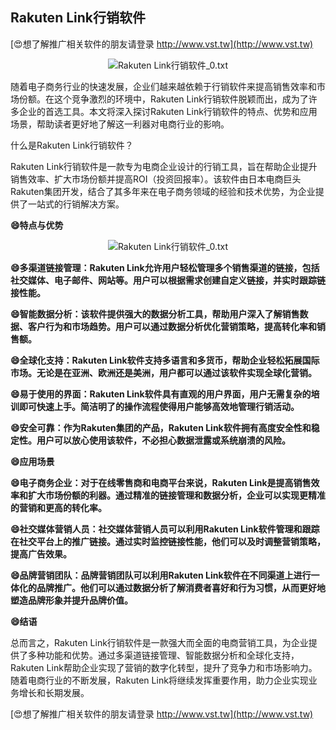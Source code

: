 ## **Rakuten Link行销软件**

[😍想了解推广相关软件的朋友请登录 http://www.vst.tw](http://www.vst.tw)

 <center><img src="https://vst.tw/MP4/tuiguang/png/1.png" alt="Rakuten Link行销软件_0.txt"></center>

随着电子商务行业的快速发展，企业们越来越依赖于行销软件来提高销售效率和市场份额。在这个竞争激烈的环境中，Rakuten Link行销软件脱颖而出，成为了许多企业的首选工具。本文将深入探讨Rakuten Link行销软件的特点、优势和应用场景，帮助读者更好地了解这一利器对电商行业的影响。

什么是Rakuten Link行销软件？

Rakuten Link行销软件是一款专为电商企业设计的行销工具，旨在帮助企业提升销售效率、扩大市场份额并提高ROI（投资回报率）。该软件由日本电商巨头Rakuten集团开发，结合了其多年来在电子商务领域的经验和技术优势，为企业提供了一站式的行销解决方案。

**😄特点与优势**

 <center><img src="https://vst.tw/MP4/tuiguang/png/6.png" alt="Rakuten Link行销软件_0.txt"></center>

**😄多渠道链接管理：Rakuten Link允许用户轻松管理多个销售渠道的链接，包括社交媒体、电子邮件、网站等。用户可以根据需求创建自定义链接，并实时跟踪链接性能。**

**😄智能数据分析：该软件提供强大的数据分析工具，帮助用户深入了解销售数据、客户行为和市场趋势。用户可以通过数据分析优化营销策略，提高转化率和销售额。**

**😄全球化支持：Rakuten Link软件支持多语言和多货币，帮助企业轻松拓展国际市场。无论是在亚洲、欧洲还是美洲，用户都可以通过该软件实现全球化营销。**

**😄易于使用的界面：Rakuten Link软件具有直观的用户界面，用户无需复杂的培训即可快速上手。简洁明了的操作流程使得用户能够高效地管理行销活动。**

**😄安全可靠：作为Rakuten集团的产品，Rakuten Link软件拥有高度安全性和稳定性。用户可以放心使用该软件，不必担心数据泄露或系统崩溃的风险。**

**😄应用场景**

**😄电子商务企业：对于在线零售商和电商平台来说，Rakuten Link是提高销售效率和扩大市场份额的利器。通过精准的链接管理和数据分析，企业可以实现更精准的营销和更高的转化率。**

**😄社交媒体营销人员：社交媒体营销人员可以利用Rakuten Link软件管理和跟踪在社交平台上的推广链接。通过实时监控链接性能，他们可以及时调整营销策略，提高广告效果。**

**😄品牌营销团队：品牌营销团队可以利用Rakuten Link软件在不同渠道上进行一体化的品牌推广。他们可以通过数据分析了解消费者喜好和行为习惯，从而更好地塑造品牌形象并提升品牌价值。**

**😄结语**

总而言之，Rakuten Link行销软件是一款强大而全面的电商营销工具，为企业提供了多种功能和优势。通过多渠道链接管理、智能数据分析和全球化支持，Rakuten Link帮助企业实现了营销的数字化转型，提升了竞争力和市场影响力。随着电商行业的不断发展，Rakuten Link将继续发挥重要作用，助力企业实现业务增长和长期发展。

[😍想了解推广相关软件的朋友请登录 http://www.vst.tw](http://www.vst.tw)



